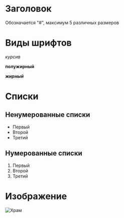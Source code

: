 # Заголовок
Обозначается "#", максимум 5 различных размеров

# Виды шрифтов
*курсив*

**полужирный**

***жирный***

# Списки
## Ненумерованные списки
* Первый
* Второй
* Третий
## Нумерованные списки
1. Первый
2. Второй
3. Третий

# Изображение
![Храм](Храм.jpeg)